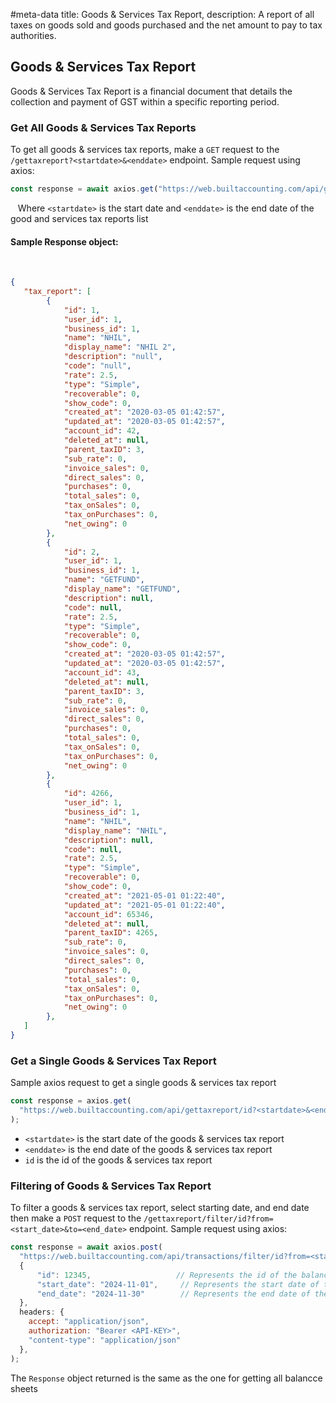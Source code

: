#meta-data title: Goods & Services Tax Report, description: A report of all taxes on goods sold and goods purchased and the net amount to pay to tax authorities.

## Goods & Services Tax Report

Goods & Services Tax Report is a financial document that details the collection and payment of GST within a specific reporting period.

### Get All Goods & Services Tax Reports

To get all goods & services tax reports, make a `GET` request to the `/gettaxreport?<startdate>&<enddate>` endpoint. Sample request using axios:

```js
const response = await axios.get("https://web.builtaccounting.com/api/gettaxreport?<startdate>&<enddate>");
```
  
Where `<startdate>` is the start date and `<enddate>` is the end date of the good and services tax reports list

#### Sample Response object:
    
```json
{
   "tax_report": [
        {
            "id": 1,
            "user_id": 1,
            "business_id": 1,
            "name": "NHIL",
            "display_name": "NHIL 2",
            "description": "null",
            "code": "null",
            "rate": 2.5,
            "type": "Simple",
            "recoverable": 0,
            "show_code": 0,
            "created_at": "2020-03-05 01:42:57",
            "updated_at": "2020-03-05 01:42:57",
            "account_id": 42,
            "deleted_at": null,
            "parent_taxID": 3,
            "sub_rate": 0,
            "invoice_sales": 0,
            "direct_sales": 0,
            "purchases": 0,
            "total_sales": 0,
            "tax_onSales": 0,
            "tax_onPurchases": 0,
            "net_owing": 0
        },
        {
            "id": 2,
            "user_id": 1,
            "business_id": 1,
            "name": "GETFUND",
            "display_name": "GETFUND",
            "description": null,
            "code": null,
            "rate": 2.5,
            "type": "Simple",
            "recoverable": 0,
            "show_code": 0,
            "created_at": "2020-03-05 01:42:57",
            "updated_at": "2020-03-05 01:42:57",
            "account_id": 43,
            "deleted_at": null,
            "parent_taxID": 3,
            "sub_rate": 0,
            "invoice_sales": 0,
            "direct_sales": 0,
            "purchases": 0,
            "total_sales": 0,
            "tax_onSales": 0,
            "tax_onPurchases": 0,
            "net_owing": 0
        },
        {
            "id": 4266,
            "user_id": 1,
            "business_id": 1,
            "name": "NHIL",
            "display_name": "NHIL",
            "description": null,
            "code": null,
            "rate": 2.5,
            "type": "Simple",
            "recoverable": 0,
            "show_code": 0,
            "created_at": "2021-05-01 01:22:40",
            "updated_at": "2021-05-01 01:22:40",
            "account_id": 65346,
            "deleted_at": null,
            "parent_taxID": 4265,
            "sub_rate": 0,
            "invoice_sales": 0,
            "direct_sales": 0,
            "purchases": 0,
            "total_sales": 0,
            "tax_onSales": 0,
            "tax_onPurchases": 0,
            "net_owing": 0
        },
   ]
}
```

### Get a Single Goods & Services Tax Report

Sample axios request to get a single goods & services tax report

```js
const response = axios.get(
  "https://web.builtaccounting.com/api/gettaxreport/id?<startdate>&<enddate>"
);
```

- `<startdate>` is the start date of the goods & services tax report
- `<enddate>` is the end date of the goods & services tax report
- `id` is the id of the goods & services tax report

### Filtering of Goods & Services Tax Report

To filter a goods & services tax report, select starting date, and end date then make a `POST` request to the `/gettaxreport/filter/id?from=<start_date>&to=<end_date>` endpoint. Sample request using axios:

```js
const response = await axios.post(
  "https://web.builtaccounting.com/api/transactions/filter/id?from=<start_date>&to=<end_date>",
  {
      "id": 12345,                   // Represents the id of the balance sheet
      "start_date": "2024-11-01",     // Represents the start date of the balance sheet
      "end_date": "2024-11-30"        // Represents the end date of the balance sheet
  },
  headers: {
    accept: "application/json",
    authorization: "Bearer <API-KEY>",
    "content-type": "application/json"
  },
);
```

The `Response` object returned is the same as the one for getting all balancce sheets


